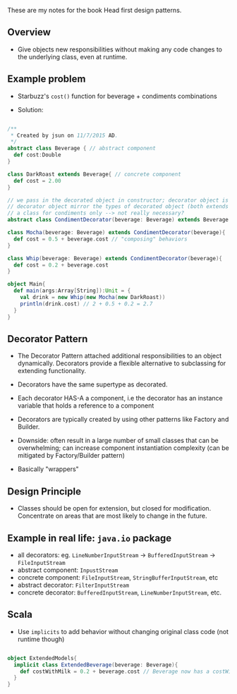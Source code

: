 <!-- 
.. title: Design Pattern #3: Decorator Pattern
.. slug: design-pattern-3-decorator-pattern
.. date: 2015-11-07 15:48:40 UTC+08:00
.. tags: Book, Code
.. category: 
.. link: 
.. description: 
.. type: text
-->

These are my notes for the book Head first design patterns. 

## Overview

* Give objects new responsibilities without making any code changes to the underlying class, even at runtime.

## Example problem

* Starbuzz's `cost()` function for beverage + condiments combinations

* Solution: 

```scala

/**
 * Created by jsun on 11/7/2015 AD.
 */
abstract class Beverage { // abstract component
  def cost:Double
}

class DarkRoast extends Beverage{ // concrete component
  def cost = 2.00
}

// we pass in the decorated object in constructor; decorator object is like a wrapper
// decorator object mirror the types of decorated object (both extends Beverage here)
// a class for condiments only --> not really necessary? 
abstract class CondimentDecorator(beverage: Beverage) extends Beverage // abstract decorator

class Mocha(beverage: Beverage) extends CondimentDecorator(beverage){
  def cost = 0.5 + beverage.cost // "composing" behaviors
}

class Whip(beverage: Beverage) extends CondimentDecorator(beverage){
  def cost = 0.2 + beverage.cost
}

object Main{
  def main(args:Array[String]):Unit = {
    val drink = new Whip(new Mocha(new DarkRoast))
    println(drink.cost) // 2 + 0.5 + 0.2 = 2.7
  }
}


```

## Decorator Pattern

* The Decorator Pattern attached additional responsibilities to an object dynamically. Decorators provide a flexible alternative to subclassing for extending functionality.

* Decorators have the same supertype as decorated.

* Each decorator HAS-A a component, i.e the decorator has an instance variable that holds a reference to a component

* Decorators are typically created by using other patterns like Factory and Builder.

* Downside: often result in a large number of small classes that can be overwhelming; can increase component instantiation complexity (can be mitigated by Factory/Builder pattern)

* Basically "wrappers"

## Design Principle

* Classes should be open for extension, but closed for modification. Concentrate on areas that are most likely to change in the future.

## Example in real life: `java.io` package

* all decorators: eg. `LineNumberInputStream` -> `BufferedInputStream` -> `FileInputStream`
* abstract component: `InpustStream`
* concrete component: `FileInputStream`, `StringBufferInputStream`, etc
* abstract decorator: `FilterInputStream`
* concrete decorator: `BufferedInputStream`, `LineNumberInputStream`, etc.

## Scala

* Use `implicits` to add behavior without changing original class code (not runtime though)

```scala

object ExtendedModels{
  implicit class ExtendedBeverage(beverage: Beverage){
    def costWithMilk = 0.2 + beverage.cost // Beverage now has a costWithMilk() method, not the best example
  }
}

```
